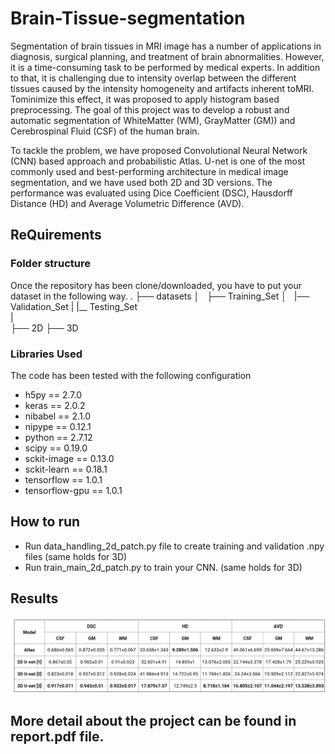 # Brain-Tissue-segmentation
Segmentation of brain tissues in MRI image has a number of applications in diagnosis, surgical
planning, and treatment of brain abnormalities. However, it is a time-consuming task to be performed
by medical experts. In addition to that, it is challenging due to intensity overlap between the different
tissues caused by the intensity homogeneity and artifacts inherent toMRI. Tominimize this effect, it
was proposed to apply histogram based preprocessing. The goal of this project was to develop a robust
and automatic segmentation of WhiteMatter (WM), GrayMatter (GM)) and Cerebrospinal Fluid
(CSF) of the human brain.

To tackle the problem, we have proposed Convolutional Neural Network (CNN) based approach and
probabilistic Atlas. U-net  is one of the most commonly used and best-performing architecture
in medical image segmentation, and we have used both 2D and 3D versions. The performance was
evaluated using Dice Coefficient (DSC), Hausdorff Distance (HD) and Average Volumetric Difference
(AVD).

## ReQuirements
### Folder structure
Once the repository has been clone/downloaded, you have to put your dataset in the following way.
.
├── datasets
│   ├── Training_Set
│   |── Validation_Set                                                                                                                    |   |__ Testing_Set   
|    
├── 2D
├── 3D

### Libraries Used
The code has been tested with the following configuration

- h5py == 2.7.0
- keras == 2.0.2
- nibabel == 2.1.0
- nipype == 0.12.1
- python == 2.7.12
- scipy == 0.19.0
- sckit-image == 0.13.0
- sckit-learn == 0.18.1
- tensorflow == 1.0.1
- tensorflow-gpu == 1.0.1

## How to run 
* Run data_handling_2d_patch.py file to create training and validation .npy files (same holds for 3D)
* Run train_main_2d_patch.py to train your CNN.  (same holds for 3D)

## Results
![](result.PNG "Metric Evaluation")

## More detail about the project can be found in report.pdf file.


